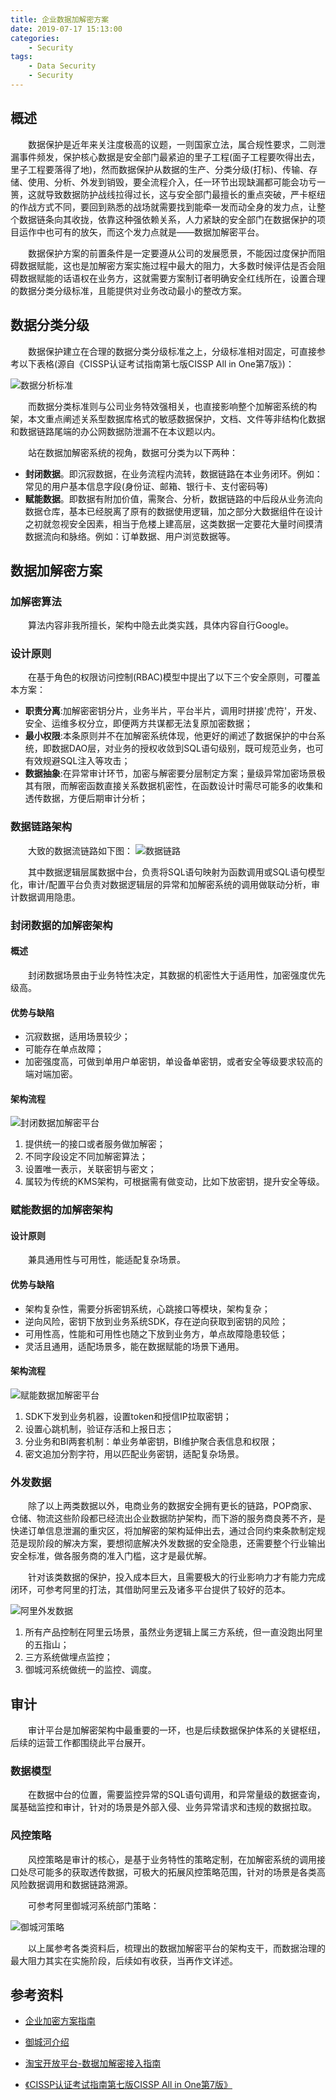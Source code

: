 ```yaml
---
title: 企业数据加解密方案
date: 2019-07-17 15:13:00
categories: 
    - Security
tags:
    - Data Security
    - Security
---
```


## 概述

&emsp;&emsp;数据保护是近年来关注度极高的议题，一则国家立法，属合规性要求，二则泄漏事件频发，保护核心数据是安全部门最紧迫的里子工程(面子工程要吹得出去，里子工程要落得了地)，然而数据保护从数据的生产、分类分级(打标)、传输、存储、使用、分析、外发到销毁，要全流程介入，任一环节出现缺漏都可能会功亏一篑，这就导致数据防护战线拉得过长，这与安全部门最擅长的重点突破，严卡枢纽的作战方式不同，要回到熟悉的战场就需要找到能牵一发而动全身的发力点，让整个数据链条向其收拢，依靠这种强依赖关系，人力紧缺的安全部门在数据保护的项目运作中也可有的放矢，而这个发力点就是——数据加解密平台。

&emsp;&emsp;数据保护方案的前置条件是一定要遵从公司的发展愿景，不能因过度保护而阻碍数据赋能，这也是加解密方案实施过程中最大的阻力，大多数时候评估是否会阻碍数据赋能的话语权在业务方，这就需要方案制订者明确安全红线所在，设置合理的数据分类分级标准，且能提供对业务改动最小的整改方案。



## 数据分类分级

&emsp;&emsp;数据保护建立在合理的数据分类分级标准之上，分级标准相对固定，可直接参考以下表格(源自《CISSP认证考试指南第七版CISSP All in One第7版》)：

![数据分析标准](数据分级标准.png)

&emsp;&emsp;而数据分类标准则与公司业务特效强相关，也直接影响整个加解密系统的构架，本文重点阐述关系型数据库格式的敏感数据保护，文档、文件等非结构化数据和数据链路尾端的办公网数据防泄漏不在本议题以内。

&emsp;&emsp;站在数据加解密系统的视角，数据可分类为以下两种：

- **封闭数据**。即沉寂数据，在业务流程内流转，数据链路在本业务闭环。例如：常见的用户基本信息字段(身份证、邮箱、银行卡、支付密码等)
- **赋能数据**。即数据有附加价值，需聚合、分析，数据链路的中后段从业务流向数据仓库，基本已经脱离了原有的数据使用逻辑，加之部分大数据组件在设计之初就忽视安全因素，相当于危楼上建高层，这类数据一定要花大量时间摸清数据流向和脉络。例如：订单数据、用户浏览数据等。

## 数据加解密方案

### 加解密算法

&emsp;&emsp;算法内容非我所擅长，架构中隐去此类实践，具体内容自行Google。

### 设计原则

&emsp;&emsp;在基于角色的权限访问控制(RBAC)模型中提出了以下三个安全原则，可覆盖本方案：
- **职责分离**:加解密密钥分片，业务半片，平台半片，调用时拼接'虎符'，开发、安全、运维多权分立，即便两方共谋都无法复原加密数据；
- **最小权限**:本条原则并不在加解密系统体现，他更好的阐述了数据保护的中台系统，即数据DAO层，对业务的授权收敛到SQL语句级别，既可规范业务，也可有效规避SQL注入等攻击；
- **数据抽象**:在异常审计环节，加密与解密要分层制定方案；量级异常加密场景极其有限，而解密函数直接关系数据机密性，在函数设计时需尽可能多的收集和透传数据，方便后期审计分析；

### 数据链路架构

&emsp;&emsp;大致的数据流链路如下图：
![数据链路](数据链路.png)

&emsp;&emsp;其中数据逻辑层属数据中台，负责将SQL语句映射为函数调用或SQL语句模型化，审计/配置平台负责对数据逻辑层的异常和加解密系统的调用做联动分析，审计数据调用隐患。

### 封闭数据的加解密架构

#### 概述

&emsp;&emsp;封闭数据场景由于业务特性决定，其数据的机密性大于适用性，加密强度优先级高。

#### 优势与缺陷

- 沉寂数据，适用场景较少；
- 可能存在单点故障；
- 加密强度高，可做到单用户单密钥，单设备单密钥，或者安全等级要求较高的端对端加密。

#### 架构流程

![封闭数据加解密平台](封闭数据加解密平台.png)

1. 提供统一的接口或者服务做加解密；
2. 不同字段设定不同加解密算法；
3. 设置唯一表示，关联密钥与密文；
4. 属较为传统的KMS架构，可根据需有做变动，比如下放密钥，提升安全等级。

### 赋能数据的加解密架构

#### 设计原则

&emsp;&emsp;兼具通用性与可用性，能适配复杂场景。

#### 优势与缺陷

- 架构复杂性，需要分拆密钥系统，心跳接口等模块，架构复杂；
- 逆向风险，密钥下放到业务系统SDK，存在逆向获取到密钥的风险；
- 可用性高，性能和可用性也随之下放到业务方，单点故障隐患较低；
- 灵活且通用，适配场景多，能在数据赋能的场景下通用。

#### 架构流程

![赋能数据加解密平台](赋能数据加解密平台.png)

1. SDK下发到业务机器，设置token和授信IP拉取密钥；
2. 设置心跳机制，验证存活和上报日志；
3. 分业务和BI两套机制：单业务单密钥，BI维护聚合表信息和权限；
4. 密文追加分割字符，用以匹配业务密钥，适配复杂场景。

### 外发数据

&emsp;&emsp;除了以上两类数据以外，电商业务的数据安全拥有更长的链路，POP商家、仓储、物流这些阶段都已经流出企业数据防护架构，而下游的服务商良莠不齐，是快递订单信息泄漏的重灾区，将加解密的架构延伸出去，通过合同约束条款制定规范是现阶段的解决方案，要想彻底解决外发数据的安全隐患，还需要整个行业输出安全标准，做各服务商的准入门槛，这才是最优解。

&emsp;&emsp;针对该类数据的保护，投入成本巨大，且需要极大的行业影响力才有能力完成闭环，可参考阿里的打法，其借助阿里云及诸多平台提供了较好的范本。

![阿里外发数据](阿里外发数据.png)

1. 所有产品控制在阿里云场景，虽然业务逻辑上属三方系统，但一直没跑出阿里的五指山；
2. 三方系统做埋点监控；
3. 御城河系统做统一的监控、调度。

## 审计

&emsp;&emsp;审计平台是加解密架构中最重要的一环，也是后续数据保护体系的关键枢纽，后续的运营工作都围绕此平台展开。

### 数据模型

&emsp;&emsp;在数据中台的位置，需要监控异常的SQL语句调用，和异常量级的数据查询，属基础监控和审计，针对的场景是外部入侵、业务异常请求和违规的数据拉取。

### 风控策略

&emsp;&emsp;风控策略是审计的核心，是基于业务特性的策略定制，在加解密系统的调用接口处尽可能多的获取透传数据，可极大的拓展风控策略范围，针对的场景是各类高风险数据调用和数据链路溯源。

&emsp;&emsp;可参考阿里御城河系统部门策略：

![御城河策略](御城河策略.png)



&emsp;&emsp;以上属参考各类资料后，梳理出的数据加解密平台的架构支干，而数据治理的最大阻力其实在实施阶段，后续如有收获，当再作文详述。

## 参考资料

* [企业加密方案指南](https://www.freebuf.com/column/184582.html)

* [御城河介绍](https://eco-doc.alibaba.com/doc2/detail.htm?treeId=227&articleId=105400&docType=1)

* [淘宝开放平台-数据加解密接入指南](http://open.taobao.com/doc.htm?docId=106211&docType=1&qq-pf-to=pcqq.c2c)

* [《CISSP认证考试指南第七版CISSP All in One第7版》](https://www.amazon.cn/dp/B079N1QSBL)